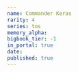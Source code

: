 ```yaml
---
name: Commander Keras
rarity: 4
series: tos
memory_alpha:
bigbook_tier: -1
in_portal: true
date:
published: true
---
```



